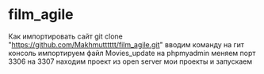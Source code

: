 # film_agile
Как импортировать сайт
git clone "https://github.com/Makhmutttttt/film_agile.git"   вводим команду на гит консоль 
импортируем файл Movies_update на phpmyadmin
меняем  порт 3306 на 3307
находим проект из open server мои проекты
и запускаем

